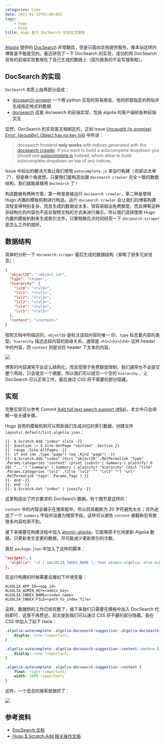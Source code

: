 ```yaml
---
categories: Code
date: 2021-01-12T01:00:00Z
tags:
    - hugo
    - blog
title: Hugo 基于 DocSearch 实现全文搜索
---
```


[Algolia](https://algolia.com) 提供的 [DocSearch](https://docsearch.algolia.com/) 非常酷炫，但是只面向文档提供服务，像本站这样的博客是不能提交的。最近研究了一下 DocSearch 的实现，成功的将 DocSearch 现有的前端实现套用在了自己生成的数据上（因为我真的不会写搜索框）。

## DocSearch 的实现

`DocSearch` 本质上由两部分组成：

- [docsearch-scraper](https://github.com/algolia/docsearch-scraper) 一个用 python 实现的简易爬虫，他将抓取指定的网站并生成指定格式的数据
- [docsearch](https://github.com/algolia/docsearch) 这是 docsearch 的前端实现，包括 algolia 的客户端和各种前端交互


显然，DocSearch 的实现是互相绑定的，正如 Issue [Uncaught (in promise) Error: [groupBy]: Object has no key lvl0](https://github.com/algolia/docsearch/issues/186) 中所说：

> docsearch frontend **only works** with indices generated with the [docsearch crawler](https://github.com/algolia/docsearch-scraper). If you want to build a autocomplete dropdown you should use [autocomplete.js](https://github.com/algolia/autocomplete.js) instead, which allow to build autocomplete dropdown on top of any indices.

Issue 中给出的解决方案让我们使用 `autocomplete.js` 来自行构建（*但是这太难了*），但是换个角度想，只要我们能构造出跟 `docsearch crawler` 完全一致的数据结构，我们就能直接用 `DocSearch` 了！

构造数据有两种方案，第一种是直接运行 `docsearch crawler`，第二种是使用 Hugo 内置的模板机制进行构造。运行 `docsearch crawler` 会让我们的博客构建流程变得特别复杂，而且生成的数据会太多，很容易超出免费额度，而且博客这种非结构化的内容也不适合按照文档的方式来进行展示。所以我们选择使用 Hugo 内置的模板机制来生成索引文件，只要稍微花点时间研究一下 `docsearch-scraper` 是怎么工作的就好。


## 数据结构

简单的分析一下 `docsearch-scraper` 最后生成的数据结构（省略了很多冗余信息）：

```json
{
  "objectID": "<object_id>",
  "type": "<type>",
  "hierarchy": {
    "lvl0": "<lvl0>",
    "lvl1": "<lvl1>",
    "lvl2": "<lvl2>",
    "lvl3": "<lvl3>",
    "lvl4": "<lvl4>",
    "lvl5": "<lvl5>"
  },
  "content": "<content>"
}
```

按照文档中所描述的，`objectID` 是标注该段内容的唯一 ID，`type` 标志着内容的类型，`hierarchy` 描述这段内容的层级关系，通常是 `<h1>`/`<h2>`/`<hX>` 这样 header 中的内容，而 `content` 则是对应 header 下文本的内容。

![](algolia.png)

博客的内容通常不会这么结构化，而且受限于免费额度限制，我们通常也不会提交整个网站，只会提交一个摘要。所以我们可以提交一个空的 `hierarchy` ，让 DocSearch 可以正常工作，最后通过 CSS 将不需要的部分隐藏。

## 实现

完整实现可以参考 Commit [Add full text search support (#84)](https://github.com/Xuanwo/blog/commit/4e6cce27a2a8aa24d70d2ae522f6ae9911386976)，本文中只会讲解一些关键步骤。

Hugo 自带的模板机制可以帮助我们生成对应的索引数据，创建文件 `layouts/_default/list.algolia.json`：

```golang
{{- $.Scratch.Add "index" slice -}}
{{- $section := $.Site.GetPage "section" .Section }}
{{- range .Site.AllPages -}}
{{- if and (ne .Type "page") (eq .Kind "page") -}}
{{- $.Scratch.Add "index" (dict "objectID" .RelPermalink "type" .Params.Categories "content" (print (substr (.Summary | plainify) 0 20) "...") "summary" (.Summary | plainify) "hierarchy" (dict "lvl0" .Params.Categories "lvl1" .Title "lvl2" "" "lvl3" "") "url" .RelPermalink "tags" .Params.Tags ) }}
{{- end -}}
{{- end -}}
{{- $.Scratch.Get "index" | jsonify -}}
```

这里构造出了符合要求的 DocSearch 数据，有个细节是这样的：

`content` 中的内容会展示在搜索框中，所以将其截断为 20 字符避免太长；另外追加了一个 `summary` 字段并设置为搜索字段，这样可以避免 `content` 被截断后导致很多内容检索不到。

接下来需要在构建流程中加入 [atomic-algolia](https://github.com/chrisdmacrae/atomic-algolia)，它能够原子化地更新 Algolia 数据，只更新发生变更的数据，尽可能减少更新索引的次数。

我在 `package.json` 中加入了这样的脚本：

```json
"scripts": {
  "algolia": "if [ $ALGOLIA_INDEX_NAME ]; then atomic-algolia; else echo \"ALGOLIA_INDEX_NAME not setup, ignore\"; fi"
},
```

在运行构建的时候需要设置如下环境变量：

```env
ALGOLIA_APP_ID=<app_id> 
ALGOLIA_ADMIN_KEY=<admin_key>
ALGOLIA_INDEX_NAME=<index_name>
ALGOLIA_INDEX_FILE=<path_to_index_file>
```

这样，数据侧的工作已经完整了，接下来我们只需要在模板中加入 DocSearch 代码即可，这里不再赘述。前文提到我们可以通过 CSS 将不要的部分隐藏，我在 CSS 中加入了如下 Hack：

```css
.algolia-autocomplete .algolia-docsearch-suggestion .algolia-docsearch-suggestion--subcategory-column {
    display: none !important;
}

.algolia-autocomplete .algolia-docsearch-suggestion--content::before {
    display: none !important;
}

.algolia-autocomplete .algolia-docsearch-suggestion--content {
    float: right !important;
    width: 100% !important;
}
```

这样，一个丑丑的搜索就做好了：

![](search.png)

## 参考资料

- [DocSearch 文档](https://docsearch.algolia.com/docs/dropdown)
- [Hugo $.Scratch.Add 相关操作文档](https://gohugo.io/functions/scratch/)
